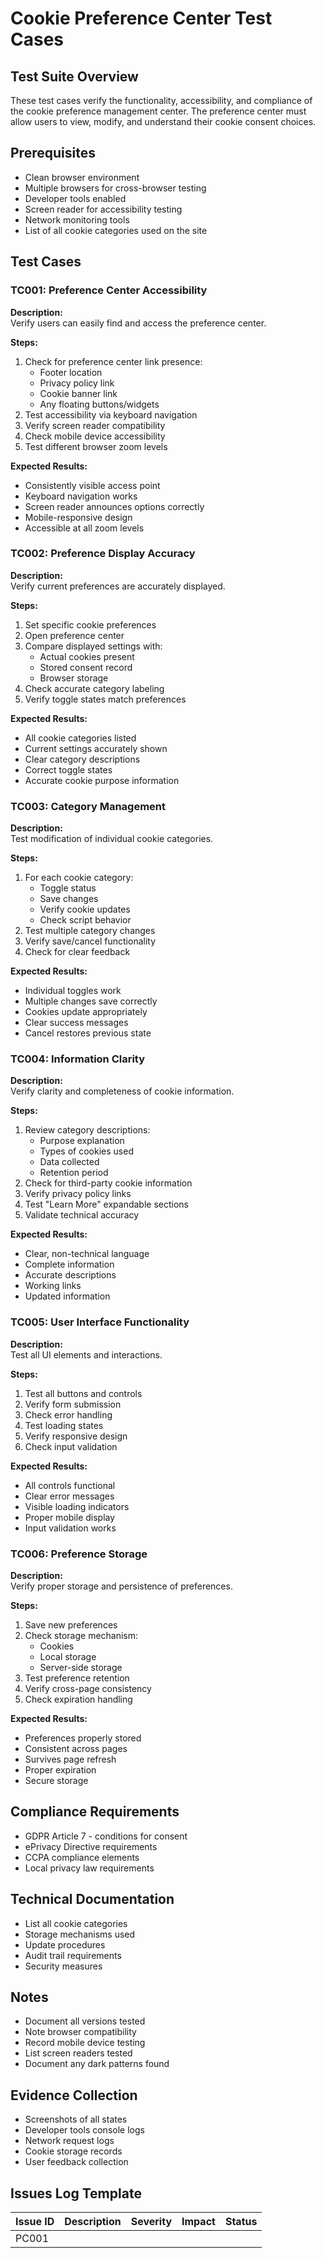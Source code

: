 # Cookie Preference Center Test Cases

## Test Suite Overview
These test cases verify the functionality, accessibility, and compliance of the cookie preference management center. The preference center must allow users to view, modify, and understand their cookie consent choices.

## Prerequisites
* Clean browser environment
* Multiple browsers for cross-browser testing
* Developer tools enabled
* Screen reader for accessibility testing
* Network monitoring tools
* List of all cookie categories used on the site

## Test Cases

### TC001: Preference Center Accessibility
**Description:**  
Verify users can easily find and access the preference center.

**Steps:**
1. Check for preference center link presence:
   - Footer location
   - Privacy policy link
   - Cookie banner link
   - Any floating buttons/widgets
2. Test accessibility via keyboard navigation
3. Verify screen reader compatibility
4. Check mobile device accessibility
5. Test different browser zoom levels

**Expected Results:**
- Consistently visible access point
- Keyboard navigation works
- Screen reader announces options correctly
- Mobile-responsive design
- Accessible at all zoom levels

### TC002: Preference Display Accuracy
**Description:**  
Verify current preferences are accurately displayed.

**Steps:**
1. Set specific cookie preferences
2. Open preference center
3. Compare displayed settings with:
   - Actual cookies present
   - Stored consent record
   - Browser storage
4. Check accurate category labeling
5. Verify toggle states match preferences

**Expected Results:**
- All cookie categories listed
- Current settings accurately shown
- Clear category descriptions
- Correct toggle states
- Accurate cookie purpose information

### TC003: Category Management
**Description:**  
Test modification of individual cookie categories.

**Steps:**
1. For each cookie category:
   - Toggle status
   - Save changes
   - Verify cookie updates
   - Check script behavior
2. Test multiple category changes
3. Verify save/cancel functionality
4. Check for clear feedback

**Expected Results:**
- Individual toggles work
- Multiple changes save correctly
- Cookies update appropriately
- Clear success messages
- Cancel restores previous state

### TC004: Information Clarity
**Description:**  
Verify clarity and completeness of cookie information.

**Steps:**
1. Review category descriptions:
   - Purpose explanation
   - Types of cookies used
   - Data collected
   - Retention period
2. Check for third-party cookie information
3. Verify privacy policy links
4. Test "Learn More" expandable sections
5. Validate technical accuracy

**Expected Results:**
- Clear, non-technical language
- Complete information
- Accurate descriptions
- Working links
- Updated information

### TC005: User Interface Functionality
**Description:**  
Test all UI elements and interactions.

**Steps:**
1. Test all buttons and controls
2. Verify form submission
3. Check error handling
4. Test loading states
5. Verify responsive design
6. Check input validation

**Expected Results:**
- All controls functional
- Clear error messages
- Visible loading indicators
- Proper mobile display
- Input validation works

### TC006: Preference Storage
**Description:**  
Verify proper storage and persistence of preferences.

**Steps:**
1. Save new preferences
2. Check storage mechanism:
   - Cookies
   - Local storage
   - Server-side storage
3. Test preference retention
4. Verify cross-page consistency
5. Check expiration handling

**Expected Results:**
- Preferences properly stored
- Consistent across pages
- Survives page refresh
- Proper expiration
- Secure storage

## Compliance Requirements
* GDPR Article 7 - conditions for consent
* ePrivacy Directive requirements
* CCPA compliance elements
* Local privacy law requirements

## Technical Documentation
* List all cookie categories
* Storage mechanisms used
* Update procedures
* Audit trail requirements
* Security measures

## Notes
* Document all versions tested
* Note browser compatibility
* Record mobile device testing
* List screen readers tested
* Document any dark patterns found

## Evidence Collection
* Screenshots of all states
* Developer tools console logs
* Network request logs
* Cookie storage records
* User feedback collection

## Issues Log Template
| Issue ID | Description | Severity | Impact | Status |
|----------|-------------|----------|---------|---------|
| PC001    |             |          |         |         |